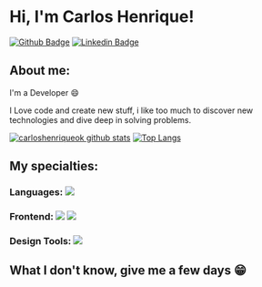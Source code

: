 

# Hi, I'm Carlos Henrique!

[![Github Badge](https://img.shields.io/badge/-Github-000?style=flat-square&logo=Github&logoColor=white&link=https://github.com/carloshenriqueok)](https://github.com/carloshenriqueok)
[![Linkedin Badge](https://img.shields.io/badge/-LinkedIn-blue?style=flat-square&logo=Linkedin&logoColor=white&link=https://www.linkedin.com/in/carloshenrique0412/)](https://www.linkedin.com/in/carloshenrique0412/)

## About me:

I'm a Developer :smile:

I Love code and create new stuff, i like too much to discover new technologies and dive deep in solving problems.

[![carloshenriqueok github stats](https://github-readme-stats.vercel.app/api?username=carloshenriqueok&show_icons=true&title_color=fff&icon_color=37aaff&text_color=f8f8f2&bg_color=171c24&count_private=true)](https://github.com/carloshenriqueok) [![Top Langs](https://github-readme-stats.vercel.app/api/top-langs/?username=carloshenriqueok&layout=compact&title_color=fff&text_color=f8f8f2&hide=java&bg_color=171c24)](https://github.com/carloshenriqueok)

## My specialties:

### Languages: <img src="https://img.shields.io/badge/javascript%20-%23323330.svg?&style=for-the-badge&logo=javascript&logoColor=%23F7DF1E"/>

### Frontend: <img src="https://img.shields.io/badge/HTML5-D97706?style=for-the-badge&logo=html5&logoColor=white"/> <img src="https://img.shields.io/badge/CSS3-56B6C2?style=for-the-badge&logo=css3&logoColor=white%22"/>

### Design Tools: <img src="https://img.shields.io/badge/Figma-DC2626?style=for-the-badge&logo=figma&logoColor=white"/>
## What I don't know, give me a few days 😁
